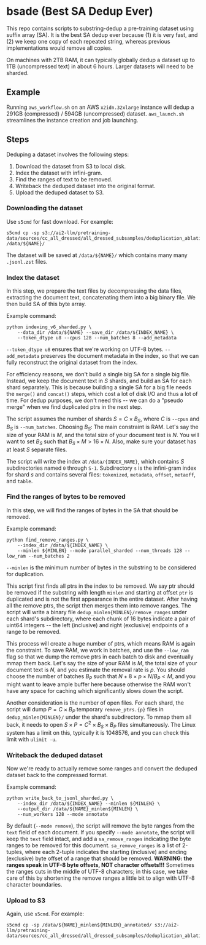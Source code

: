 # bsade (Best SA Dedup Ever)

This repo contains scripts to substring-dedup a pre-training dataset using suffix array (SA).
It is the best SA dedup ever because (1) it is very fast, and (2) we keep one copy of each repeated string, whereas previous implementations would remove all copies.

On machines with 2TB RAM, it can typically globally dedup a dataset up to 1TB (uncompressed text) in about 6 hours.
Larger datasets will need to be sharded.

## Example

Running `aws_workflow.sh` on an AWS `x2idn.32xlarge` instance will dedup a 291GB (compressed) / 594GB (uncompressed) dataset.
`aws_launch.sh` streamlines the instance creation and job launching.

## Steps

Deduping a dataset involves the following steps:
1. Download the dataset from S3 to local disk.
2. Index the dataset with infini-gram.
3. Find the ranges of text to be removed.
4. Writeback the deduped dataset into the original format.
5. Upload the deduped dataset to S3.

### Downloading the dataset

Use `s5cmd` for fast download.
For example:
```
s5cmd cp -sp s3://ai2-llm/pretraining-data/sources/cc_all_dressed/all_dressed_subsamples/deduplication_ablations_v1/final_ablation/minhash_10x_b/* /data/${NAME}/
```

The dataset will be saved at `/data/${NAME}/` which contains many many `.jsonl.zst` files.

### Index the dataset

In this step, we prepare the text files by decompressing the data files, extracting the document text, concatenating them into a big binary file.
We then build SA of this byte array.

Example command:
```
python indexing_v6_sharded.py \
    --data_dir /data/${NAME} --save_dir /data/${INDEX_NAME} \
    --token_dtype u8 --cpus 128 --num_batches 8 --add_metadata
```

`--token_dtype u8` ensures that we're working on UTF-8 bytes.
`--add_metadata` preserves the document metadata in the index, so that we can fully reconstruct the original dataset from the index.

For efficiency reasons, we don't build a single big SA for a single big file.
Instead, we keep the document text in $S$ shards, and build an SA for each shard separately.
This is because building a single SA for a big file needs the `merge()` and `concat()` steps, which cost a lot of disk I/O and thus a lot of time.
For dedup purposes, we don't need this -- we can do a "pseudo merge" when we find duplicated ptrs in the next step.

The script assumes the number of shards $S = C \times B_S$, where $C$ is `--cpus` and $B_S$ is `--num_batches`.
Choosing $B_S$: The main constraint is RAM. Let's say the size of your RAM is $M$, and the total size of your document text is $N$. You will want to set $B_S$ such that $B_S \times M > 16 \times N$.
Also, make sure your dataset has at least $S$ separate files.

The script will write the index at `/data/{INDEX_NAME}`, which contains $S$ subdirectories named `0` through `S-1`.
Subdirectory `s` is the infini-gram index for shard $s$ and contains several files: `tokenized`, `metadata`, `offset`, `metaoff`, and `table`.

### Find the ranges of bytes to be removed

In this step, we will find the ranges of bytes in the SA that should be removed.

Example command:
```
python find_remove_ranges.py \
    --index_dir /data/${INDEX_NAME} \
    --minlen ${MINLEN} --mode parallel_sharded --num_threads 128 --low_ram --num_batches 2
```

`--minlen` is the minimum number of bytes in the substring to be considered for duplication.

This script first finds all ptrs in the index to be removed.
We say ptr should be removed if the substring with length `minlen` and starting at offset `ptr` is duplicated and is not the first appearance in the entire dataset.
After having all the remove ptrs, the script then merges them into remove ranges.
The script will write a binary file `dedup_minlen{MINLEN}/remove_ranges` under each shard's subdirectory, where each chunk of 16 bytes indicate a pair of uint64 integers -- the left (inclusive) and right (exclusive) endpoints of a range to be removed.

This process will create a huge number of ptrs, which means RAM is again the constraint.
To save RAM, we work in batches, and use the `--low_ram` flag so that we dump the remove ptrs in each batch to disk and eventually mmap them back.
Let's say the size of your RAM is $M$, the total size of your document text is $N$, and you estimate the removal rate is $p$.
You should choose the number of batches $B_P$ such that $N + 8 \times p \times N / B_P < M$, and you might want to leave ample buffer here because otherwise the RAM won't have any space for caching which significantly slows down the script.

Another consideration is the number of open files.
For each shard, the script will dump $P = C \times B_P$ temporary `remove_ptrs.{p}` files in `dedup_minlen{MINLEN}/` under the shard's subdirectory.
To mmap them all back, it needs to open $S \times P = C^2 \times B_S \times B_P$ files simultaneously.
The Linux system has a limit on this, typically it is 1048576, and you can check this limit with `ulimit -u`.

### Writeback the deduped dataset

Now we're ready to actually remove some ranges and convert the deduped dataset back to the compressed format.

Example command:
```
python write_back_to_jsonl_sharded.py \
    --index_dir /data/${INDEX_NAME} --minlen ${MINLEN} \
    --output_dir /data/${NAME}_minlen${MINLEN} \
    --num_workers 128 --mode annotate
```

By default (`--mode remove`), the script will remove the byte ranges from the `text` field of each document.
If you specify `--mode annotate`, the script will keep the `text` field intact, and add a `sa_remove_ranges` indicating the byte ranges to be removed for this document.
`sa_remove_ranges` is a list of 2-tuples, where each 2-tuple indicates the starting (inclusive) and ending (exclusive) byte offset of a range that should be removed.
**WARNING: the ranges speak in UTF-8 byte offsets, NOT character offsets!!!**
Sometimes the ranges cuts in the middle of UTF-8 characters; in this case, we take care of this by shortening the remove ranges a little bit to align with UTF-8 character boundaries.

### Upload to S3

Again, use `s5cmd`.
For example:
```
s5cmd cp -sp /data/${NAME}_minlen${MINLEN}_annotated/ s3://ai2-llm/pretraining-data/sources/cc_all_dressed/all_dressed_subsamples/deduplication_ablations_v1/final_ablation/minhash_10x_b_suffarr_minlen${MINLEN}_annotated/
```
